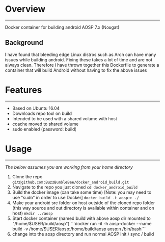 # Overview
------------ 
Docker container for building android AOSP 7.x (Nougat) 
 
 
## Background
I have found that bleeding edge Linux distros such as Arch can have many 
issues while building android. Fixing these takes a lot of time and are not always clean. 
Therefore i have thrown together this Dockerfile to generate a container that will build 
Android without having to fix the above issues 
 
 
# Features
------------ 
 
* Based on Ubuntu 16.04
* Downloads repo tool on build 
* Intended to be used with a shared volume with host 
* ccache moved to shared volume
* sudo enabled (password: build) 
 
# Usage
------------ 

*The below assumes you are working from your home directory*   

1. Clone the repo
```git@github.com:BuzzBumbleBee/docker_android_build.git```
2. Navigate to the repo you just cloned
```cd docker_android_build``` 
3. Build the docker image (can take some time) [Note: you may need to use "sudo" in order to use Docker]
```docker build -t aosp:n ./``` 
4. Make your android src folder on host outside of the cloned repo folder (this way source and out directory is available within container and on host)
```mkdir ../aosp```
5. Start docker container (named build with above aosp dir mounted to "/home/$USER/build/aosp") 
```docker run -it -h aosp-docker --name build -v /home/$USER/aosp:/home/build/aosp aosp:n /bin/bash```
6. change into the aosp directory and run normal AOSP init / sync / build
